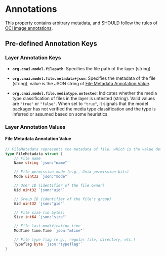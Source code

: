 # Annotations

This property contains arbitrary metadata, and SHOULD follow the rules of [OCI image annotations](https://github.com/opencontainers/image-spec/blob/main/annotations.md).

## Pre-defined Annotation Keys

### Layer Annotation Keys

- **`org.cnai.model.filepath`**: Specifies the file path of the layer (string).

- **`org.cnai.model.file.metadata+json`**: Specifies the metadata of the file (string), value is the JSON string of [File Metadata Annotation Value](#File-Metadata-Annotation-Value).

- **`org.cnai.model.file.mediatype.untested`**: Indicates whether the media type classification of files in the layer is untested (string). Valid values are `"true"` or `"false"`. When set to `"true"`, it signals that the model packager has not verified the media type classification and the type is inferred or assumed based on some heuristics.

### Layer Annotation Values

#### File Metadata Annotation Value

```go
// FileMetadata represents the metadata of file, which is the value definition of AnnotationFileMetadata.
type FileMetadata struct {
	// File name
	Name string `json:"name"`

	// File permission mode (e.g., Unix permission bits)
	Mode uint32 `json:"mode"`

	// User ID (identifier of the file owner)
	Uid uint32 `json:"uid"`

	// Group ID (identifier of the file's group)
	Gid uint32 `json:"gid"`

	// File size (in bytes)
	Size int64 `json:"size"`

	// File last modification time
	ModTime time.Time `json:"mtime"`

	// File type flag (e.g., regular file, directory, etc.)
	Typeflag byte `json:"typeflag"`
}
```
